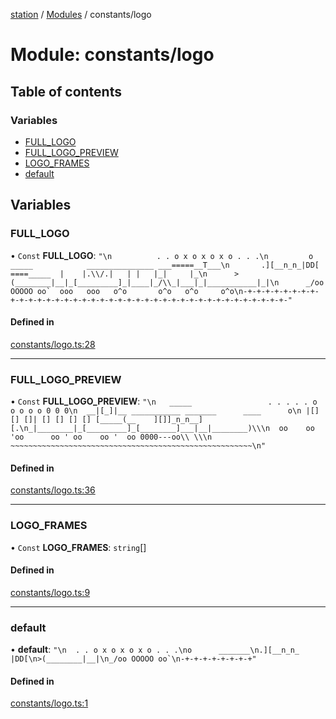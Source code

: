 [station](../README.md) / [Modules](../modules.md) / constants/logo

# Module: constants/logo

## Table of contents

### Variables

- [FULL\_LOGO](constants_logo.md#full_logo)
- [FULL\_LOGO\_PREVIEW](constants_logo.md#full_logo_preview)
- [LOGO\_FRAMES](constants_logo.md#logo_frames)
- [default](constants_logo.md#default)

## Variables

### FULL\_LOGO

• `Const` **FULL\_LOGO**: ``"\n          . . o x o x o x o . . .\n         o      _____            _______________ ___=====__T___\n       .][__n_n_|DD[  ====_____  |    |.\\/.|   | |   |_|     |_\n      >(________|__|_[_________]_|____|_/\\_|___|_|___________|_|\n      _/oo OOOOO oo`  ooo   ooo   o^o       o^o   o^o     o^o\n-+-+-+-+-+-+-+-+-+-+-+-+-+-+-+-+-+-+-+-+-+-+-+-+-+-+-+-+-+-+-+-+-+-+-+-+-+-+-+-"``

#### Defined in

[constants/logo.ts:28](https://github.com/kiotosi/station/blob/cfb6b0e/constants/logo.ts#L28)

___

### FULL\_LOGO\_PREVIEW

• `Const` **FULL\_LOGO\_PREVIEW**: ``"\n   _____                 . . . . . o o o o o 0 0 0\n  __|[_]|__ ___________ _______      ____      o\n |[] [] []| [] [] [] [] [_____(__    ][]]_n_n__][.\n_|________|_[_________]_[________]___|__|________)\\\n  oo    oo 'oo      oo ' oo    oo '  oo 0000---oo\\ \\\n ~~~~~~~~~~~~~~~~~~~~~~~~~~~~~~~~~~~~~~~~~~~~~~~~~~~~~~\n"``

#### Defined in

[constants/logo.ts:36](https://github.com/kiotosi/station/blob/cfb6b0e/constants/logo.ts#L36)

___

### LOGO\_FRAMES

• `Const` **LOGO\_FRAMES**: `string`[]

#### Defined in

[constants/logo.ts:9](https://github.com/kiotosi/station/blob/cfb6b0e/constants/logo.ts#L9)

___

### default

• **default**: ``"\n  . . o x o x o x o . . .\no      _______\n.][__n_n_ |DD[\n>(________|__|\n_/oo OOOOO oo`\n-+-+-+-+-+-+-+-+"``

#### Defined in

[constants/logo.ts:1](https://github.com/kiotosi/station/blob/cfb6b0e/constants/logo.ts#L1)
